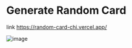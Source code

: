 # Generate Random Card
link https://random-card-chi.vercel.app/

![image](https://github.com/michelcub/random-card/assets/49735520/4f08a8a2-0cb9-4920-9f20-7637f46f46d2)
